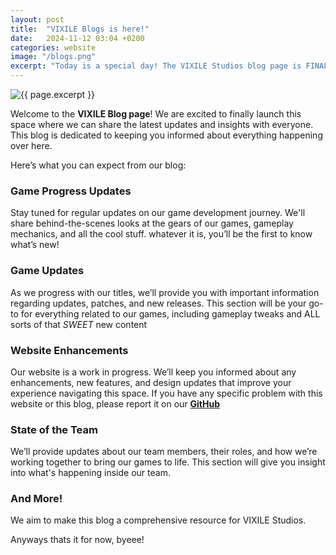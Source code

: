 ```yaml
---
layout: post
title:  "VIXILE Blogs is here!"
date:   2024-11-12 03:04 +0200
categories: website
image: "/blogs.png"
excerpt: "Today is a special day! The VIXILE Studios blog page is FINALLY here!"
---
```


<img class="page-image" src="{{ site.baseurl }}/assets/images/blog{{ page.image }}" alt="{{ page.excerpt }}">

Welcome to the **VIXILE Blog page**! We are excited to finally launch this space where we can share the latest updates and insights with everyone. This blog is dedicated to keeping you informed about everything happening over here.

Here’s what you can expect from our blog:

### Game Progress Updates
Stay tuned for regular updates on our game development journey. We'll share behind-the-scenes looks at the gears of our games, gameplay mechanics, and all the cool stuff. whatever it is, you’ll be the first to know what’s new!

### Game Updates
As we progress with our titles, we’ll provide you with important information regarding updates, patches, and new releases. This section will be your go-to for everything related to our games, including gameplay tweaks and ALL sorts of that *SWEET* new content

### Website Enhancements
Our website is a work in progress. We’ll keep you informed about any enhancements, new features, and design updates that improve your experience navigating this space. If you have any specific problem with this website or this blog, please report it on our __[GitHub](https://github.com/vixilestudios)__

### State of the Team
We’ll provide updates about our team members, their roles, and how we’re working together to bring our games to life. This section will give you insight into what's happening inside our team.

### And More!
We aim to make this blog a comprehensive resource for VIXILE Studios.


Anyways thats it for now, byeee!